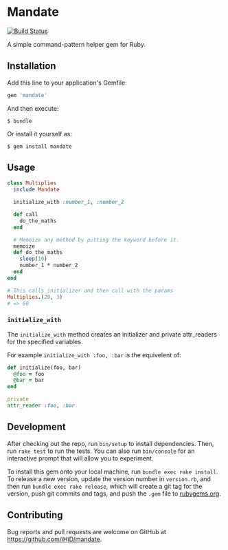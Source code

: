 # Mandate
[![Build Status](https://travis-ci.org/ThalamusAI/mandate.svg?branch=master)](https://travis-ci.org/ThalamusAI/mandate)

A simple command-pattern helper gem for Ruby.

## Installation

Add this line to your application's Gemfile:

```ruby
gem 'mandate'
```

And then execute:

    $ bundle

Or install it yourself as:

    $ gem install mandate

## Usage

```ruby
class Multiplies
  include Mandate

  initialize_with :number_1, :number_2

  def call
    do_the_maths
  end

  # Memoize any method by putting the keyword before it.
  memoize
  def do_the_maths
    sleep(10)
    number_1 * number_2
  end
end

# This calls initializer and then call with the params
Multiplies.(20, 3)
# => 60
```

### `initialize_with`

The `initialize_with` method creates an initializer and private attr_readers for the specified variables.

For example `initialize_with :foo, :bar` is the equivelent of:

```ruby
def initialize(foo, bar)
  @foo = foo
  @bar = bar
end

private
attr_reader :foo, :bar
```

## Development

After checking out the repo, run `bin/setup` to install dependencies. Then, run `rake test` to run the tests. You can also run `bin/console` for an interactive prompt that will allow you to experiment.

To install this gem onto your local machine, run `bundle exec rake install`. To release a new version, update the version number in `version.rb`, and then run `bundle exec rake release`, which will create a git tag for the version, push git commits and tags, and push the `.gem` file to [rubygems.org](https://rubygems.org).

## Contributing

Bug reports and pull requests are welcome on GitHub at https://github.com/iHiD/mandate.
